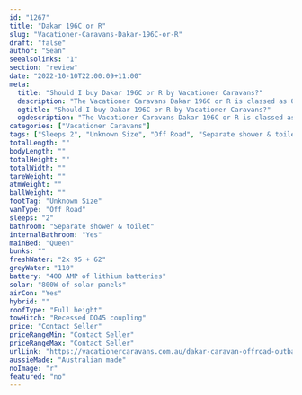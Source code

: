 ```yaml
---
id: "1267"
title: "Dakar 196C or R"
slug: "Vacationer-Caravans-Dakar-196C-or-R"
draft: "false"
author: "Sean"
seealsolinks: "1"
section: "review"
date: "2022-10-10T22:00:09+11:00"
meta:
  title: "Should I buy Dakar 196C or R by Vacationer Caravans?"
  description: "The Vacationer Caravans Dakar 196C or R is classed as Off Road, and sleeps 2 people. It is Australian made and comes in at Unknown Size. It generally has Separate shower & toilet."
  ogtitle: "Should I buy Dakar 196C or R by Vacationer Caravans?"
  ogdescription: "The Vacationer Caravans Dakar 196C or R is classed as Off Road, and sleeps 2 people. It is Australian made and comes in at Unknown Size. It generally has Separate shower & toilet."
categories: ["Vacationer Caravans"]
tags: ["Sleeps 2", "Unknown Size", "Off Road", "Separate shower & toilet", "Full height", "Price Unknown", "Australian made"]
totalLength: ""
bodyLength: ""
totalHeight: ""
totalWidth: ""
tareWeight: ""
atmWeight: ""
ballWeight: ""
footTag: "Unknown Size"
vanType: "Off Road"
sleeps: "2"
bathroom: "Separate shower & toilet"
internalBathroom: "Yes"
mainBed: "Queen"
bunks: ""
freshWater: "2x 95 + 62"
greyWater: "110"
battery: "400 AMP of lithium batteries"
solar: "800W of solar panels"
airCon: "Yes"
hybrid: ""
roofType: "Full height"
towHitch: "Recessed DO45 coupling"
price: "Contact Seller"
priceRangeMin: "Contact Seller"
priceRangeMax: "Contact Seller"
urlLink: "https://vacationercaravans.com.au/dakar-caravan-offroad-outback/"
aussieMade: "Australian made"
noImage: "r"
featured: "no"
---
```

